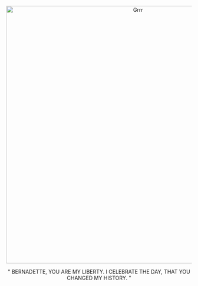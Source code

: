 
<p align="center">
<img width="700" src="[https://i.pinimg.com/736x/71/38/f4/7138f4acc2c51ca2de540fc2a0a2b8de.jpg" alt="Grrr">
</p>


<p align="center">
" BERNADETTE, YOU ARE MY LIBERTY. I CELEBRATE THE DAY, THAT YOU CHANGED MY HISTORY. "

